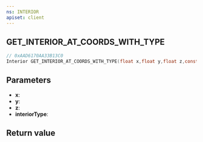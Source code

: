 ```yaml
---
ns: INTERIOR
apiset: client
---
```

## GET_INTERIOR_AT_COORDS_WITH_TYPE

```c
// 0xAAD6170AA33B13C0
Interior GET_INTERIOR_AT_COORDS_WITH_TYPE(float x,float y,float z,const char* interiorType);
```


## Parameters
* **x**:
* **y**:
* **z**:
* **interiorType**:

## Return value